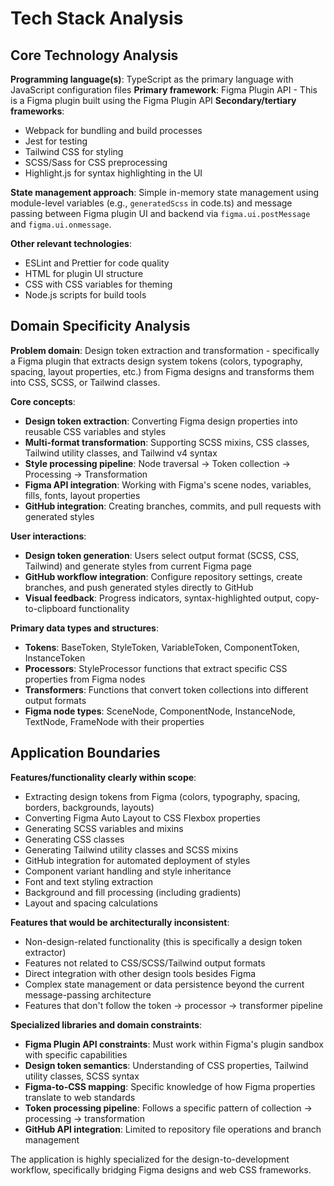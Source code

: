 # Tech Stack Analysis

## Core Technology Analysis

**Programming language(s)**: TypeScript as the primary language with JavaScript configuration files
**Primary framework**: Figma Plugin API - This is a Figma plugin built using the Figma Plugin API
**Secondary/tertiary frameworks**: 
- Webpack for bundling and build processes
- Jest for testing
- Tailwind CSS for styling
- SCSS/Sass for CSS preprocessing
- Highlight.js for syntax highlighting in the UI

**State management approach**: Simple in-memory state management using module-level variables (e.g., `generatedScss` in code.ts) and message passing between Figma plugin UI and backend via `figma.ui.postMessage` and `figma.ui.onmessage`.

**Other relevant technologies**:
- ESLint and Prettier for code quality
- HTML for plugin UI structure
- CSS with CSS variables for theming
- Node.js scripts for build tools

## Domain Specificity Analysis

**Problem domain**: Design token extraction and transformation - specifically a Figma plugin that extracts design system tokens (colors, typography, spacing, layout properties, etc.) from Figma designs and transforms them into CSS, SCSS, or Tailwind classes.

**Core concepts**:
- **Design token extraction**: Converting Figma design properties into reusable CSS variables and styles
- **Multi-format transformation**: Supporting SCSS mixins, CSS classes, Tailwind utility classes, and Tailwind v4 syntax
- **Style processing pipeline**: Node traversal → Token collection → Processing → Transformation
- **Figma API integration**: Working with Figma's scene nodes, variables, fills, fonts, layout properties
- **GitHub integration**: Creating branches, commits, and pull requests with generated styles

**User interactions**:
- **Design token generation**: Users select output format (SCSS, CSS, Tailwind) and generate styles from current Figma page
- **GitHub workflow integration**: Configure repository settings, create branches, and push generated styles directly to GitHub
- **Visual feedback**: Progress indicators, syntax-highlighted output, copy-to-clipboard functionality

**Primary data types and structures**:
- **Tokens**: BaseToken, StyleToken, VariableToken, ComponentToken, InstanceToken
- **Processors**: StyleProcessor functions that extract specific CSS properties from Figma nodes
- **Transformers**: Functions that convert token collections into different output formats
- **Figma node types**: SceneNode, ComponentNode, InstanceNode, TextNode, FrameNode with their properties

## Application Boundaries

**Features/functionality clearly within scope**:
- Extracting design tokens from Figma (colors, typography, spacing, borders, backgrounds, layouts)
- Converting Figma Auto Layout to CSS Flexbox properties
- Generating SCSS variables and mixins
- Generating CSS classes
- Generating Tailwind utility classes and SCSS mixins
- GitHub integration for automated deployment of styles
- Component variant handling and style inheritance
- Font and text styling extraction
- Background and fill processing (including gradients)
- Layout and spacing calculations

**Features that would be architecturally inconsistent**:
- Non-design-related functionality (this is specifically a design token extractor)
- Features not related to CSS/SCSS/Tailwind output formats
- Direct integration with other design tools besides Figma
- Complex state management or data persistence beyond the current message-passing architecture
- Features that don't follow the token → processor → transformer pipeline

**Specialized libraries and domain constraints**:
- **Figma Plugin API constraints**: Must work within Figma's plugin sandbox with specific capabilities
- **Design token semantics**: Understanding of CSS properties, Tailwind utility classes, SCSS syntax
- **Figma-to-CSS mapping**: Specific knowledge of how Figma properties translate to web standards
- **Token processing pipeline**: Follows a specific pattern of collection → processing → transformation
- **GitHub API integration**: Limited to repository file operations and branch management

The application is highly specialized for the design-to-development workflow, specifically bridging Figma designs and web CSS frameworks.
